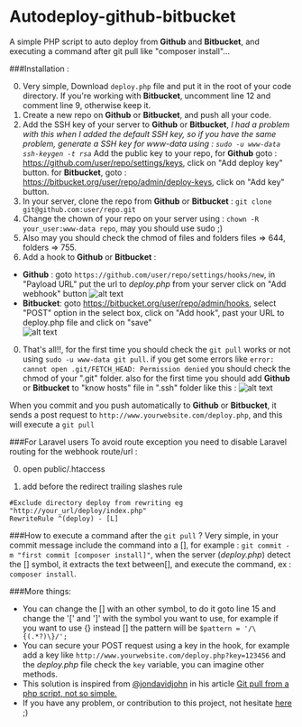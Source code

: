 # Autodeploy-github-bitbucket
A simple PHP script to auto deploy from **Github** and **Bitbucket**, and executing a command after git pull like "composer install"...

###Installation :

0. Very simple, Download `deploy.php` file and put it in the root of your code directory. If you're working with **Bitbucket**, uncomment line 12 and comment line 9, otherwise keep it.
0. Create a new repo on **Github** or **Bitbucket**, and push all your code.
0. Add the SSH key of your server to **Github** or **Bitbucket**, *I had a problem with this when I added the default SSH key, so if you have the same problem, generate a SSH key for www-data using : `sudo -u www-data ssh-keygen -t rsa`*
 Add the public key  to your repo, for **Github** goto : https://github.com/user/repo/settings/keys, click on "Add deploy key" button. for **Bitbucket**, goto : https://bitbucket.org/user/repo/admin/deploy-keys, click on "Add key" button. 
0. In your server, clone the repo from **Github** or **Bitbucket** : 
`git clone git@github.com:user/repo.git`
0. Change the chown of your repo on your server using : `chown -R your_user:www-data repo`, may you should use sudo ;)
0. Also may you should check the chmod of files and folders files => 644, folders => 755.
0. Add a hook to **Github** or **Bitbucket**  :
  * **Github** : goto `https://github.com/user/repo/settings/hooks/new`, in "Payload URL" put the url to *deploy.php* from your server click on "Add webhook" button ![alt text](http://i.imgur.com/9eOL0qp.png)
  * **Bitbucket**: goto https://bitbucket.org/user/repo/admin/hooks, select "POST" option in the select box, click on "Add hook", past your URL to deploy.php file and click on "save"  
![alt text](http://i.imgur.com/ePCZBkp.png )  

0. That's all!!, for the first time you should check the `git pull` works or not using `sudo -u www-data git pull`. if you get some errors like `error: cannot open .git/FETCH_HEAD: Permission denied` you should check the chmod of your ".git" folder. also for the first time you should add **Github** or **Bitbucket** to "know hosts" file in ".ssh" folder like this :
![alt text](http://i.imgur.com/RHLLHbe.png )  

When you commit and you push automatically to **Github** or **Bitbucket**, it sends a post request to `http://www.yourwebsite.com/deploy.php`, and this will execute a `git pull`

###For Laravel users
To avoid route exception you need to disable Laravel routing for the webhook route/url :

0. open public/.htaccess


1. add before the redirect trailing slashes rule
```
#Exclude directory deploy from rewriting eg "http://your_url/deploy/index.php"
RewriteRule ^(deploy) - [L]
```


###How to execute a command after the  `git pull` ?
Very simple, in your commit message include the command into a [], for example : `git commit -m "first commit [composer install]"`, when the server (*deploy.php*) detect the [] symbol, it extracts the text between[], and execute the command, ex : `composer install`.


###More things: 
- You can change the [] with an other symbol, to do it goto line 15 and change the '[' and ']' with the symbol you want to use, for example if you want to use {} instead [] the pattern will be `$pattern = '/\{(.*?)\}/';`
- You can secure your POST request using a key in the hook, for example add a key like `http://www.yourwebsite.com/deploy.php?key=123456` and the *deploy.php* file check the `key` variable, you can imagine other methods.
- This solution is inspired from [@jondavidjohn](https://twitter.com/jondavidjohn) in his article  [Git pull from a php script, not so simple.](http://jondavidjohn.com/git-pull-from-a-php-script-not-so-simple)
- If you have any problem, or contribution to this project, not hesitate [here](https://github.com/kossa/autodeploy-github-bitbucket/issues) ;)

